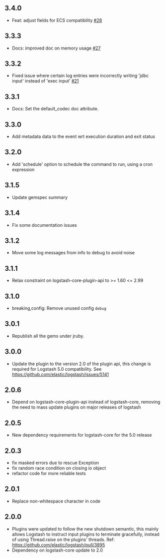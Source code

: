 ## 3.4.0
  - Feat: adjust fields for ECS compatibility [#28](https://github.com/logstash-plugins/logstash-input-exec/pull/28)

## 3.3.3
  - Docs: improved doc on memory usage [#27](https://github.com/logstash-plugins/logstash-input-exec/pull/27)

## 3.3.2
  - Fixed issue where certain log entries were incorrectly writing 'jdbc input' instead of 'exec input' [#21](https://github.com/logstash-plugins/logstash-input-exec/pull/21)

## 3.3.1
  - Docs: Set the default_codec doc attribute.

## 3.3.0
  - Add metadata data to the event wrt execution duration and exit status

## 3.2.0
  - Add 'schedule' option to schedule the command to run, using a cron expression

## 3.1.5
  - Update gemspec summary

## 3.1.4
  - Fix some documentation issues

## 3.1.2
  - Move some log messages from info to debug to avoid noise

## 3.1.1
  - Relax constraint on logstash-core-plugin-api to >= 1.60 <= 2.99

## 3.1.0
 - breaking,config: Remove unused config `debug`

## 3.0.1
 - Republish all the gems under jruby.

## 3.0.0
 - Update the plugin to the version 2.0 of the plugin api, this change is required for Logstash 5.0 compatibility. See https://github.com/elastic/logstash/issues/5141

## 2.0.6
 - Depend on logstash-core-plugin-api instead of logstash-core, removing the need to mass update plugins on major releases of logstash

## 2.0.5
 - New dependency requirements for logstash-core for the 5.0 release

## 2.0.3
 - fix masked errors due to rescue Exception
 - fix random race condition on closing io object
 - refactor code for more reliable tests

## 2.0.1
 - Replace non-whitespace character in code

## 2.0.0
 - Plugins were updated to follow the new shutdown semantic, this mainly allows Logstash to instruct input plugins to terminate gracefully,
   instead of using Thread.raise on the plugins' threads. Ref: https://github.com/elastic/logstash/pull/3895
 - Dependency on logstash-core update to 2.0
